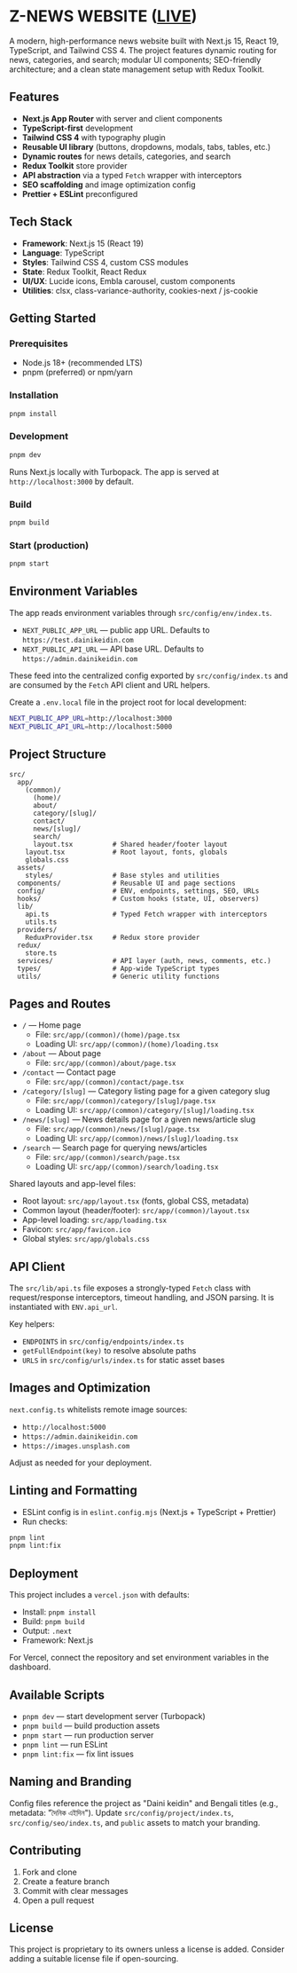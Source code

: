 # Z-NEWS WEBSITE (<a href="https://admin.dainikeidin.com/">LIVE</a>)

A modern, high-performance news website built with Next.js 15, React 19, TypeScript, and Tailwind CSS 4. The project features dynamic routing for news, categories, and search; modular UI components; SEO-friendly architecture; and a clean state management setup with Redux Toolkit.

## Features

- **Next.js App Router** with server and client components
- **TypeScript-first** development
- **Tailwind CSS 4** with typography plugin
- **Reusable UI library** (buttons, dropdowns, modals, tabs, tables, etc.)
- **Dynamic routes** for news details, categories, and search
- **Redux Toolkit** store provider
- **API abstraction** via a typed `Fetch` wrapper with interceptors
- **SEO scaffolding** and image optimization config
- **Prettier + ESLint** preconfigured

## Tech Stack

- **Framework**: Next.js 15 (React 19)
- **Language**: TypeScript
- **Styles**: Tailwind CSS 4, custom CSS modules
- **State**: Redux Toolkit, React Redux
- **UI/UX**: Lucide icons, Embla carousel, custom components
- **Utilities**: clsx, class-variance-authority, cookies-next / js-cookie

## Getting Started

### Prerequisites

- Node.js 18+ (recommended LTS)
- pnpm (preferred) or npm/yarn

### Installation

```bash
pnpm install
```

### Development

```bash
pnpm dev
```

Runs Next.js locally with Turbopack. The app is served at `http://localhost:3000` by default.

### Build

```bash
pnpm build
```

### Start (production)

```bash
pnpm start
```

## Environment Variables

The app reads environment variables through `src/config/env/index.ts`.

- `NEXT_PUBLIC_APP_URL` — public app URL. Defaults to `https://test.dainikeidin.com`
- `NEXT_PUBLIC_API_URL` — API base URL. Defaults to `https://admin.dainikeidin.com`

These feed into the centralized config exported by `src/config/index.ts` and are consumed by the `Fetch` API client and URL helpers.

Create a `.env.local` file in the project root for local development:

```bash
NEXT_PUBLIC_APP_URL=http://localhost:3000
NEXT_PUBLIC_API_URL=http://localhost:5000
```

## Project Structure

```text
src/
  app/
    (common)/
      (home)/
      about/
      category/[slug]/
      contact/
      news/[slug]/
      search/
      layout.tsx          # Shared header/footer layout
    layout.tsx            # Root layout, fonts, globals
    globals.css
  assets/
    styles/               # Base styles and utilities
  components/             # Reusable UI and page sections
  config/                 # ENV, endpoints, settings, SEO, URLs
  hooks/                  # Custom hooks (state, UI, observers)
  lib/
    api.ts                # Typed Fetch wrapper with interceptors
    utils.ts
  providers/
    ReduxProvider.tsx     # Redux store provider
  redux/
    store.ts
  services/               # API layer (auth, news, comments, etc.)
  types/                  # App-wide TypeScript types
  utils/                  # Generic utility functions
```

## Pages and Routes

- `/` — Home page
  - File: `src/app/(common)/(home)/page.tsx`
  - Loading UI: `src/app/(common)/(home)/loading.tsx`
- `/about` — About page
  - File: `src/app/(common)/about/page.tsx`
- `/contact` — Contact page
  - File: `src/app/(common)/contact/page.tsx`
- `/category/[slug]` — Category listing page for a given category slug
  - File: `src/app/(common)/category/[slug]/page.tsx`
  - Loading UI: `src/app/(common)/category/[slug]/loading.tsx`
- `/news/[slug]` — News details page for a given news/article slug
  - File: `src/app/(common)/news/[slug]/page.tsx`
  - Loading UI: `src/app/(common)/news/[slug]/loading.tsx`
- `/search` — Search page for querying news/articles
  - File: `src/app/(common)/search/page.tsx`
  - Loading UI: `src/app/(common)/search/loading.tsx`

Shared layouts and app-level files:

- Root layout: `src/app/layout.tsx` (fonts, global CSS, metadata)
- Common layout (header/footer): `src/app/(common)/layout.tsx`
- App-level loading: `src/app/loading.tsx`
- Favicon: `src/app/favicon.ico`
- Global styles: `src/app/globals.css`

## API Client

The `src/lib/api.ts` file exposes a strongly-typed `Fetch` class with request/response interceptors, timeout handling, and JSON parsing. It is instantiated with `ENV.api_url`.

Key helpers:

- `ENDPOINTS` in `src/config/endpoints/index.ts`
- `getFullEndpoint(key)` to resolve absolute paths
- `URLS` in `src/config/urls/index.ts` for static asset bases

## Images and Optimization

`next.config.ts` whitelists remote image sources:

- `http://localhost:5000`
- `https://admin.dainikeidin.com`
- `https://images.unsplash.com`

Adjust as needed for your deployment.

## Linting and Formatting

- ESLint config is in `eslint.config.mjs` (Next.js + TypeScript + Prettier)
- Run checks:

```bash
pnpm lint
pnpm lint:fix
```

## Deployment

This project includes a `vercel.json` with defaults:

- Install: `pnpm install`
- Build: `pnpm build`
- Output: `.next`
- Framework: Next.js

For Vercel, connect the repository and set environment variables in the dashboard.

## Available Scripts

- `pnpm dev` — start development server (Turbopack)
- `pnpm build` — build production assets
- `pnpm start` — run production server
- `pnpm lint` — run ESLint
- `pnpm lint:fix` — fix lint issues

## Naming and Branding

Config files reference the project as "Daini keidin" and Bengali titles (e.g., metadata: "দৈনিক এইদিন"). Update `src/config/project/index.ts`, `src/config/seo/index.ts`, and `public` assets to match your branding.

## Contributing

1. Fork and clone
2. Create a feature branch
3. Commit with clear messages
4. Open a pull request

## License

This project is proprietary to its owners unless a license is added. Consider adding a suitable license file if open-sourcing.
